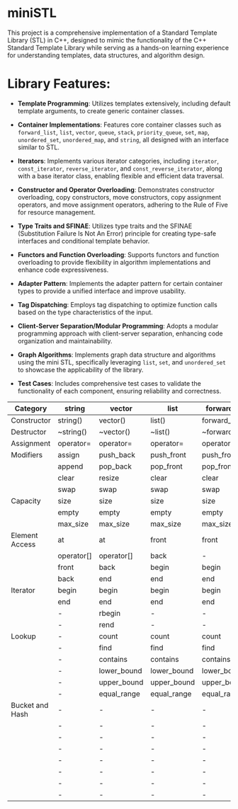 # miniSTL

This project is a comprehensive implementation of a Standard Template Library (STL) in C++, designed to mimic the functionality of the C++ Standard Template Library while serving as a hands-on learning experience for understanding templates, data structures, and algorithm design.

# Library Features:

- **Template Programming**: Utilizes templates extensively, including default template arguments, to create generic container classes.

- **Container Implementations**: Features core container classes such as `forward_list`, `list`, `vector`, `queue`, `stack`, `priority_queue`, `set`, `map`, `unordered_set`, `unordered_map`, and `string`, all designed with an interface similar to STL.

- **Iterators**: Implements various iterator categories, including `iterator`, `const_iterator`, `reverse_iterator`, and `const_reverse_iterator`, along with a base iterator class, enabling flexible and efficient data traversal.

- **Constructor and Operator Overloading**: Demonstrates constructor overloading, copy constructors, move constructors, copy assignment operators, and move assignment operators, adhering to the Rule of Five for resource management.

- **Type Traits and SFINAE**: Utilizes type traits and the SFINAE (Substitution Failure Is Not An Error) principle for creating type-safe interfaces and conditional template behavior.

- **Functors and Function Overloading**: Supports functors and function overloading to provide flexibility in algorithm implementations and enhance code expressiveness.

- **Adapter Pattern**: Implements the adapter pattern for certain container types to provide a unified interface and improve usability.

- **Tag Dispatching**: Employs tag dispatching to optimize function calls based on the type characteristics of the input.

- **Client-Server Separation/Modular Programming**: Adopts a modular programming approach with client-server separation, enhancing code organization and maintainability.

- **Graph Algorithms**: Implements graph data structure and algorithms using the mini STL, specifically leveraging `list`, `set`, and `unordered_set` to showcase the applicability of the library.

- **Test Cases**: Includes comprehensive test cases to validate the functionality of each component, ensuring reliability and correctness.

<table>
    <thead>
        <tr>
            <th>Category</th>
            <th>string</th>
            <th>vector</th>
            <th>list</th>
            <th>forward_list</th>
            <th>set</th>
            <th>map</th>
            <th>multiset</th>
            <th>multimap</th>
            <th>unordered_set</th>
            <th>unordered_map</th>
            <th>unordered_multiset</th>
            <th>unordered_multimap</th>
            <th>stack</th>
            <th>queue</th>
            <th>priority_queue</th>
        </tr>
    </thead>
    <tbody>
        <tr>
            <td>Constructor</td>
            <td>string()</td>
            <td>vector()</td>
            <td>list()</td>
            <td>forward_list()</td>
            <td>set()</td>
            <td>map()</td>
            <td>multiset()</td>
            <td>multimap()</td>
            <td>unordered_set()</td>
            <td>unordered_map()</td>
            <td>unordered_multiset()</td>
            <td>unordered_multimap()</td>
            <td>stack()</td>
            <td>queue()</td>
            <td>priority_queue()</td>
        </tr>
        <tr>
            <td>Destructor</td>
            <td>~string()</td>
            <td>~vector()</td>
            <td>~list()</td>
            <td>~forward_list()</td>
            <td>~set()</td>
            <td>~map()</td>
            <td>~multiset()</td>
            <td>~multimap()</td>
            <td>~unordered_set()</td>
            <td>~unordered_map()</td>
            <td>~unordered_multiset()</td>
            <td>~unordered_multimap()</td>
            <td>~stack()</td>
            <td>~queue()</td>
            <td>~priority_queue()</td>
        </tr>
        <tr>
            <td>Assignment</td>
            <td>operator=</td>
            <td>operator=</td>
            <td>operator=</td>
            <td>operator=</td>
            <td>operator=</td>
            <td>operator=</td>
            <td>operator=</td>
            <td>operator=</td>
            <td>operator=</td>
            <td>operator=</td>
            <td>operator=</td>
            <td>operator=</td>
            <td>operator=</td>
            <td>operator=</td>
            <td>-</td>
        </tr>
        <tr>
            <td>Modifiers</td>
            <td>assign</td>
            <td>push_back</td>
            <td>push_front</td>
            <td>push_front</td>
            <td>insert</td>
            <td>insert</td>
            <td>insert</td>
            <td>insert</td>
            <td>insert</td>
            <td>insert</td>
            <td>insert</td>
            <td>push</td>
            <td>push</td>
            <td>push</td>
            <td>emplace</td>
        </tr>
        <tr>
            <td></td>
            <td>append</td>
            <td>pop_back</td>
            <td>pop_front</td>
            <td>pop_front</td>
            <td>erase</td>
            <td>erase</td>
            <td>erase</td>
            <td>erase</td>
            <td>erase</td>
            <td>erase</td>
            <td>erase</td>
            <td>pop</td>
            <td>pop</td>
            <td>pop</td>
            <td>pop</td>
        </tr>
        <tr>
            <td></td>
            <td>clear</td>
            <td>resize</td>
            <td>clear</td>
            <td>clear</td>
            <td>clear</td>
            <td>clear</td>
            <td>clear</td>
            <td>clear</td>
            <td>clear</td>
            <td>-</td>
            <td>-</td>
            <td>-</td>
            <td>clear</td>
            <td>clear</td>
            <td>clear</td>
        </tr>
        <tr>
            <td></td>
            <td>swap</td>
            <td>swap</td>
            <td>swap</td>
            <td>swap</td>
            <td>swap</td>
            <td>swap</td>
            <td>swap</td>
            <td>swap</td>
            <td>swap</td>
            <td>-</td>
            <td>-</td>
            <td>-</td>
            <td>swap</td>
            <td>swap</td>
            <td>swap</td>
        </tr>
        <tr>
            <td>Capacity</td>
            <td>size</td>
            <td>size</td>
            <td>size</td>
            <td>size</td>
            <td>size</td>
            <td>size</td>
            <td>size</td>
            <td>size</td>
            <td>size</td>
            <td>empty</td>
            <td>empty</td>
            <td>empty</td>
            <td>size</td>
            <td>size</td>
            <td>size</td>
        </tr>
        <tr>
            <td></td>
            <td>empty</td>
            <td>empty</td>
            <td>empty</td>
            <td>empty</td>
            <td>empty</td>
            <td>empty</td>
            <td>empty</td>
            <td>empty</td>
            <td>empty</td>
            <td>-</td>
            <td>-</td>
            <td>empty</td>
            <td>empty</td>
            <td>empty</td>
            <td>-</td>
        </tr>
        <tr>
            <td></td>
            <td>max_size</td>
            <td>max_size</td>
            <td>max_size</td>
            <td>max_size</td>
            <td>max_size</td>
            <td>max_size</td>
            <td>max_size</td>
            <td>max_size</td>
            <td>max_size</td>
            <td>-</td>
            <td>-</td>
            <td>max_size</td>
            <td>max_size</td>
            <td>max_size</td>
            <td>-</td>
        </tr>
        <tr>
            <td>Element Access</td>
            <td>at</td>
            <td>at</td>
            <td>front</td>
            <td>front</td>
            <td>find</td>
            <td>find</td>
            <td>find</td>
            <td>find</td>
            <td>find</td>
            <td>find</td>
            <td>-</td>
            <td>-</td>
            <td>top</td>
            <td>front</td>
            <td>top</td>
        </tr>
        <tr>
            <td></td>
            <td>operator[]</td>
            <td>operator[]</td>
            <td>back</td>
            <td>-</td>
            <td>-</td>
            <td>-</td>
            <td>-</td>
            <td>-</td>
            <td>-</td>
            <td>back</td>
            <td>-</td>
            <td>-</td>
            <td>-</td>
            <td>-</td>
            <td>-</td>
        </tr>
        <tr>
            <td></td>
            <td>front</td>
            <td>back</td>
            <td>begin</td>
            <td>begin</td>
            <td>-</td>
            <td>-</td>
            <td>-</td>
            <td>-</td>
            <td>-</td>
            <td>-</td>
            <td>-</td>
            <td>-</td>
            <td>-</td>
            <td>-</td>
            <td>-</td>
        </tr>
        <tr>
            <td></td>
            <td>back</td>
            <td>end</td>
            <td>end</td>
            <td>end</td>
            <td>-</td>
            <td>-</td>
            <td>-</td>
            <td>-</td>
            <td>-</td>
            <td>-</td>
            <td>-</td>
            <td>-</td>
            <td>-</td>
            <td>-</td>
            <td>-</td>
        </tr>
        <tr>
            <td>Iterator</td>
            <td>begin</td>
            <td>begin</td>
            <td>begin</td>
            <td>begin</td>
            <td>begin</td>
            <td>begin</td>
            <td>begin</td>
            <td>begin</td>
            <td>begin</td>
            <td>begin</td>
            <td>-</td>
            <td>-</td>
            <td>-</td>
            <td>-</td>
            <td>-</td>
        </tr>
        <tr>
            <td></td>
            <td>end</td>
            <td>end</td>
            <td>end</td>
            <td>end</td>
            <td>end</td>
            <td>end</td>
            <td>end</td>
            <td>end</td>
            <td>end</td>
            <td>-</td>
            <td>-</td>
            <td>-</td>
            <td>-</td>
            <td>-</td>
            <td>-</td>
        </tr>
        <tr>
            <td></td>
            <td>-</td>
            <td>rbegin</td>
            <td>-</td>
            <td>-</td>
            <td>-</td>
            <td>-</td>
            <td>-</td>
            <td>-</td>
            <td>-</td>
            <td>-</td>
            <td>-</td>
            <td>-</td>
            <td>-</td>
            <td>-</td>
            <td>-</td>
        </tr>
        <tr>
            <td></td>
            <td>-</td>
            <td>rend</td>
            <td>-</td>
            <td>-</td>
            <td>-</td>
            <td>-</td>
            <td>-</td>
            <td>-</td>
            <td>-</td>
            <td>-</td>
            <td>-</td>
            <td>-</td>
            <td>-</td>
            <td>-</td>
            <td>-</td>
        </tr>
        <tr>
            <td>Lookup</td>
            <td>-</td>
            <td>count</td>
            <td>count</td>
            <td>count</td>
            <td>count</td>
            <td>count</td>
            <td>count</td>
            <td>count</td>
            <td>find</td>
            <td>find</td>
            <td>find</td>
            <td>find</td>
            <td>-</td>
            <td>-</td>
            <td>-</td>
        </tr>
        <tr>
            <td></td>
            <td>-</td>
            <td>find</td>
            <td>find</td>
            <td>find</td>
            <td>find</td>
            <td>find</td>
            <td>find</td>
            <td>find</td>
            <td>contains</td>
            <td>contains</td>
            <td>contains</td>
            <td>contains</td>
            <td>-</td>
            <td>-</td>
            <td>-</td>
        </tr>
        <tr>
            <td></td>
            <td>-</td>
            <td>contains</td>
            <td>contains</td>
            <td>contains</td>
            <td>contains</td>
            <td>contains</td>
            <td>contains</td>
            <td>contains</td>
            <td>-</td>
            <td>-</td>
            <td>-</td>
            <td>-</td>
            <td>-</td>
            <td>-</td>
            <td>-</td>
        </tr>
        <tr>
            <td></td>
            <td>-</td>
            <td>lower_bound</td>
            <td>lower_bound</td>
            <td>lower_bound</td>
            <td>lower_bound</td>
            <td>lower_bound</td>
            <td>lower_bound</td>
            <td>lower_bound</td>
            <td>-</td>
            <td>-</td>
            <td>-</td>
            <td>-</td>
            <td>-</td>
            <td>-</td>
            <td>-</td>
        </tr>
        <tr>
            <td></td>
            <td>-</td>
            <td>upper_bound</td>
            <td>upper_bound</td>
            <td>upper_bound</td>
            <td>upper_bound</td>
            <td>upper_bound</td>
            <td>upper_bound</td>
            <td>upper_bound</td>
            <td>-</td>
            <td>-</td>
            <td>-</td>
            <td>-</td>
            <td>-</td>
            <td>-</td>
            <td>-</td>
        </tr>
        <tr>
            <td></td>
            <td>-</td>
            <td>equal_range</td>
            <td>equal_range</td>
            <td>equal_range</td>
            <td>equal_range</td>
            <td>equal_range</td>
            <td>equal_range</td>
            <td>equal_range</td>
            <td>-</td>
            <td>-</td>
            <td>-</td>
            <td>-</td>
            <td>-</td>
            <td>-</td>
            <td>-</td>
        </tr>
        <tr>
            <td>Bucket and Hash</td>
            <td>-</td>
            <td>-</td>
            <td>-</td>
            <td>-</td>
            <td>-</td>
            <td>-</td>
            <td>-</td>
            <td>-</td>
            <td>begin(size_type)</td>
            <td>begin(size_type)</td>
            <td>begin(size_type)</td>
            <td>begin(size_type)</td>
            <td>-</td>
            <td>-</td>
            <td>-</td>
        </tr>
        <tr>
            <td></td>
            <td>-</td>
            <td>-</td>
            <td>-</td>
            <td>-</td>
            <td>-</td>
            <td>-</td>
            <td>-</td>
            <td>-</td>
            <td>end(size_type)</td>
            <td>end(size_type)</td>
            <td>end(size_type)</td>
            <td>end(size_type)</td>
            <td>-</td>
            <td>-</td>
            <td>-</td>
        </tr>
        <tr>
            <td></td>
            <td>-</td>
            <td>-</td>
            <td>-</td>
            <td>-</td>
            <td>-</td>
            <td>-</td>
            <td>-</td>
            <td>-</td>
            <td>bucket_count</td>
            <td>bucket_count</td>
            <td>bucket_count</td>
            <td>bucket_count</td>
            <td>-</td>
            <td>-</td>
            <td>-</td>
        </tr>
        <tr>
            <td></td>
            <td>-</td>
            <td>-</td>
            <td>-</td>
            <td>-</td>
            <td>-</td>
            <td>-</td>
            <td>-</td>
            <td>-</td>
            <td>max_bucket_count</td>
            <td>max_bucket_count</td>
            <td>max_bucket_count</td>
            <td>max_bucket_count</td>
            <td>-</td>
            <td>-</td>
            <td>-</td>
        </tr>
        <tr>
            <td></td>
            <td>-</td>
            <td>-</td>
            <td>-</td>
            <td>-</td>
            <td>-</td>
            <td>-</td>
            <td>-</td>
            <td>-</td>
            <td>bucket_size</td>
            <td>bucket_size</td>
            <td>bucket_size</td>
            <td>bucket_size</td>
            <td>-</td>
            <td>-</td>
            <td>-</td>
        </tr>
        <tr>
            <td></td>
            <td>-</td>
            <td>-</td>
            <td>-</td>
            <td>-</td>
            <td>-</td>
            <td>-</td>
            <td>-</td>
            <td>-</td>
            <td>load_factor</td>
            <td>load_factor</td>
            <td>load_factor</td>
            <td>load_factor</td>
            <td>-</td>
            <td>-</td>
            <td>-</td>
        </tr>
        <tr>
            <td></td>
            <td>-</td>
            <td>-</td>
            <td>-</td>
            <td>-</td>
            <td>-</td>
            <td>-</td>
            <td>-</td>
            <td>-</td>
            <td>max_load_factor</td>
            <td>max_load_factor</td>
            <td>max_load_factor</td>
            <td>max_load_factor</td>
            <td>-</td>
            <td>-</td>
            <td>-</td>
        </tr>
        <tr>
            <td></td>
            <td>-</td>
            <td>-</td>
            <td>-</td>
            <td>-</td>
            <td>-</td>
            <td>-</td>
            <td>-</td>
            <td>-</td>
            <td>rehash</td>
            <td>rehash</td>
            <td>rehash</td>
            <td>rehash</td>
            <td>-</td>
            <td>-</td>
            <td>-</td>
        </tr>
    </tbody>
</table>
